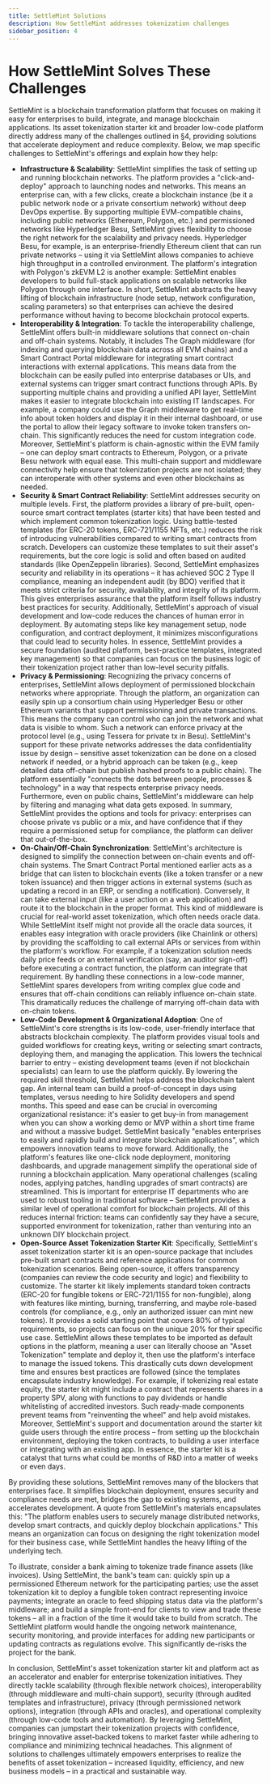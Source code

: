 ```yaml
---
title: SettleMint Solutions
description: How SettleMint addresses tokenization challenges
sidebar_position: 4
---
```


# How SettleMint Solves These Challenges

SettleMint is a blockchain transformation platform that focuses on making it
easy for enterprises to build, integrate, and manage blockchain applications.
Its asset tokenization starter kit and broader low-code platform directly
address many of the challenges outlined in §4, providing solutions that
accelerate deployment and reduce complexity. Below, we map specific challenges
to SettleMint's offerings and explain how they help:

- **Infrastructure & Scalability**: SettleMint simplifies the task of setting up
  and running blockchain networks. The platform provides a "click-and-deploy"
  approach to launching nodes and networks. This means an enterprise can, with a
  few clicks, create a blockchain instance (be it a public network node or a
  private consortium network) without deep DevOps expertise. By supporting
  multiple EVM-compatible chains, including public networks (Ethereum, Polygon,
  etc.) and permissioned networks like Hyperledger Besu, SettleMint gives
  flexibility to choose the right network for the scalability and privacy needs.
  Hyperledger Besu, for example, is an enterprise-friendly Ethereum client that
  can run private networks – using it via SettleMint allows companies to achieve
  high throughput in a controlled environment. The platform's integration with
  Polygon's zkEVM L2 is another example: SettleMint enables developers to build
  full-stack applications on scalable networks like Polygon through one
  interface. In short, SettleMint abstracts the heavy lifting of blockchain
  infrastructure (node setup, network configuration, scaling parameters) so that
  enterprises can achieve the desired performance without having to become
  blockchain protocol experts.
- **Interoperability & Integration**: To tackle the interoperability challenge,
  SettleMint offers built-in middleware solutions that connect on-chain and
  off-chain systems. Notably, it includes The Graph middleware (for indexing and
  querying blockchain data across all EVM chains) and a Smart Contract Portal
  middleware for integrating smart contract interactions with external
  applications. This means data from the blockchain can be easily pulled into
  enterprise databases or UIs, and external systems can trigger smart contract
  functions through APIs. By supporting multiple chains and providing a unified
  API layer, SettleMint makes it easier to integrate blockchain into existing IT
  landscapes. For example, a company could use the Graph middleware to get
  real-time info about token holders and display it in their internal dashboard,
  or use the portal to allow their legacy software to invoke token transfers
  on-chain. This significantly reduces the need for custom integration code.
  Moreover, SettleMint's platform is chain-agnostic within the EVM family – one
  can deploy smart contracts to Ethereum, Polygon, or a private Besu network
  with equal ease. This multi-chain support and middleware connectivity help
  ensure that tokenization projects are not isolated; they can interoperate with
  other systems and even other blockchains as needed.
- **Security & Smart Contract Reliability**: SettleMint addresses security on
  multiple levels. First, the platform provides a library of pre-built,
  open-source smart contract templates (starter kits) that have been tested and
  which implement common tokenization logic. Using battle-tested templates (for
  ERC-20 tokens, ERC-721/1155 NFTs, etc.) reduces the risk of introducing
  vulnerabilities compared to writing smart contracts from scratch. Developers
  can customize these templates to suit their asset's requirements, but the core
  logic is solid and often based on audited standards (like OpenZeppelin
  libraries). Second, SettleMint emphasizes security and reliability in its
  operations – it has achieved SOC 2 Type II compliance, meaning an independent
  audit (by BDO) verified that it meets strict criteria for security,
  availability, and integrity of its platform. This gives enterprises assurance
  that the platform itself follows industry best practices for security.
  Additionally, SettleMint's approach of visual development and low-code reduces
  the chances of human error in deployment. By automating steps like key
  management setup, node configuration, and contract deployment, it minimizes
  misconfigurations that could lead to security holes. In essence, SettleMint
  provides a secure foundation (audited platform, best-practice templates,
  integrated key management) so that companies can focus on the business logic
  of their tokenization project rather than low-level security pitfalls.
- **Privacy & Permissioning**: Recognizing the privacy concerns of enterprises,
  SettleMint allows deployment of permissioned blockchain networks where
  appropriate. Through the platform, an organization can easily spin up a
  consortium chain using Hyperledger Besu or other Ethereum variants that
  support permissioning and private transactions. This means the company can
  control who can join the network and what data is visible to whom. Such a
  network can enforce privacy at the protocol level (e.g., using Tessera for
  private tx in Besu). SettleMint's support for these private networks addresses
  the data confidentiality issue by design – sensitive asset tokenization can be
  done on a closed network if needed, or a hybrid approach can be taken (e.g.,
  keep detailed data off-chain but publish hashed proofs to a public chain). The
  platform essentially "connects the dots between people, processes &
  technology" in a way that respects enterprise privacy needs. Furthermore, even
  on public chains, SettleMint's middleware can help by filtering and managing
  what data gets exposed. In summary, SettleMint provides the options and tools
  for privacy: enterprises can choose private vs public or a mix, and have
  confidence that if they require a permissioned setup for compliance, the
  platform can deliver that out-of-the-box.
- **On-Chain/Off-Chain Synchronization**: SettleMint's architecture is designed
  to simplify the connection between on-chain events and off-chain systems. The
  Smart Contract Portal mentioned earlier acts as a bridge that can listen to
  blockchain events (like a token transfer or a new token issuance) and then
  trigger actions in external systems (such as updating a record in an ERP, or
  sending a notification). Conversely, it can take external input (like a user
  action on a web application) and route it to the blockchain in the proper
  format. This kind of middleware is crucial for real-world asset tokenization,
  which often needs oracle data. While SettleMint itself might not provide all
  the oracle data sources, it enables easy integration with oracle providers
  (like Chainlink or others) by providing the scaffolding to call external APIs
  or services from within the platform's workflow. For example, if a
  tokenization solution needs daily price feeds or an external verification
  (say, an auditor sign-off) before executing a contract function, the platform
  can integrate that requirement. By handling these connections in a low-code
  manner, SettleMint spares developers from writing complex glue code and
  ensures that off-chain conditions can reliably influence on-chain state. This
  dramatically reduces the challenge of marrying off-chain data with on-chain
  tokens.
- **Low-Code Development & Organizational Adoption**: One of SettleMint's core
  strengths is its low-code, user-friendly interface that abstracts blockchain
  complexity. The platform provides visual tools and guided workflows for
  creating keys, writing or selecting smart contracts, deploying them, and
  managing the application. This lowers the technical barrier to entry –
  existing development teams (even if not blockchain specialists) can learn to
  use the platform quickly. By lowering the required skill threshold, SettleMint
  helps address the blockchain talent gap. An internal team can build a
  proof-of-concept in days using templates, versus needing to hire Solidity
  developers and spend months. This speed and ease can be crucial in overcoming
  organizational resistance: it's easier to get buy-in from management when you
  can show a working demo or MVP within a short time frame and without a massive
  budget. SettleMint basically "enables enterprises to easily and rapidly build
  and integrate blockchain applications", which empowers innovation teams to
  move forward. Additionally, the platform's features like one-click node
  deployment, monitoring dashboards, and upgrade management simplify the
  operational side of running a blockchain application. Many operational
  challenges (scaling nodes, applying patches, handling upgrades of smart
  contracts) are streamlined. This is important for enterprise IT departments
  who are used to robust tooling in traditional software – SettleMint provides a
  similar level of operational comfort for blockchain projects. All of this
  reduces internal friction: teams can confidently say they have a secure,
  supported environment for tokenization, rather than venturing into an unknown
  DIY blockchain project.
- **Open-Source Asset Tokenization Starter Kit**: Specifically, SettleMint's
  asset tokenization starter kit is an open-source package that includes
  pre-built smart contracts and reference applications for common tokenization
  scenarios. Being open-source, it offers transparency (companies can review the
  code security and logic) and flexibility to customize. The starter kit likely
  implements standard token contracts (ERC-20 for fungible tokens or
  ERC-721/1155 for non-fungible), along with features like minting, burning,
  transferring, and maybe role-based controls (for compliance, e.g., only an
  authorized issuer can mint new tokens). It provides a solid starting point
  that covers 80% of typical requirements, so projects can focus on the unique
  20% for their specific use case. SettleMint allows these templates to be
  imported as default options in the platform, meaning a user can literally
  choose an "Asset Tokenization" template and deploy it, then use the platform's
  interface to manage the issued tokens. This drastically cuts down development
  time and ensures best practices are followed (since the templates encapsulate
  industry knowledge). For example, if tokenizing real estate equity, the
  starter kit might include a contract that represents shares in a property SPV,
  along with functions to pay dividends or handle whitelisting of accredited
  investors. Such ready-made components prevent teams from "reinventing the
  wheel" and help avoid mistakes. Moreover, SettleMint's support and
  documentation around the starter kit guide users through the entire process –
  from setting up the blockchain environment, deploying the token contracts, to
  building a user interface or integrating with an existing app. In essence, the
  starter kit is a catalyst that turns what could be months of R&D into a matter
  of weeks or even days.

By providing these solutions, SettleMint removes many of the blockers that
enterprises face. It simplifies blockchain deployment, ensures security and
compliance needs are met, bridges the gap to existing systems, and accelerates
development. A quote from SettleMint's materials encapsulates this: "The
platform enables users to securely manage distributed networks, develop smart
contracts, and quickly deploy blockchain applications." This means an
organization can focus on designing the right tokenization model for their
business case, while SettleMint handles the heavy lifting of the underlying
tech.

To illustrate, consider a bank aiming to tokenize trade finance assets (like
invoices). Using SettleMint, the bank's team can: quickly spin up a permissioned
Ethereum network for the participating parties; use the asset tokenization kit
to deploy a fungible token contract representing invoice payments; integrate an
oracle to feed shipping status data via the platform's middleware; and build a
simple front-end for clients to view and trade these tokens – all in a fraction
of the time it would take to build from scratch. The SettleMint platform would
handle the ongoing network maintenance, security monitoring, and provide
interfaces for adding new participants or updating contracts as regulations
evolve. This significantly de-risks the project for the bank.

In conclusion, SettleMint's asset tokenization starter kit and platform act as
an accelerator and enabler for enterprise tokenization initiatives. They
directly tackle scalability (through flexible network choices), interoperability
(through middleware and multi-chain support), security (through audited
templates and infrastructure), privacy (through permissioned network options),
integration (through APIs and oracles), and operational complexity (through
low-code tools and automation). By leveraging SettleMint, companies can
jumpstart their tokenization projects with confidence, bringing innovative
asset-backed tokens to market faster while adhering to compliance and minimizing
technical headaches. This alignment of solutions to challenges ultimately
empowers enterprises to realize the benefits of asset tokenization – increased
liquidity, efficiency, and new business models – in a practical and sustainable
way.

